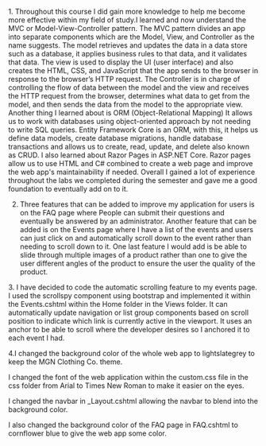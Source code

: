 <p>1. Throughout this course I did gain more knowledge to help me become more effective within my field of study.I learned and now understand the MVC or Model-View-Controller pattern. The MVC pattern divides an app into separate components which are the Model, View, and Controller as the name suggests. The model retrieves and updates the data in a data store such as a database, it applies business rules to that data, and it validates that data. The view is used to display the UI (user interface) and also creates the HTML, CSS, and JavaScript that the app sends to the browser in response to the browser’s HTTP request. The Controller is in charge of controlling the flow of data between the model and the view and receives the HTTP request from the browser, determines what data to get from the model, and then sends the data from the model to the appropriate view. Another thing I learned about is ORM (Object-Relational Mapping) It allows us to work with databases using object-oriented approach by not needing to write SQL queries. Entity Framework Core is an ORM, with this, it helps us define data models, create database migrations, handle database transactions and allows us to create, read, update, and delete also known as CRUD. I also learned about Razor Pages in ASP.NET Core. Razor pages allow us to use HTML and C# combined to create a web page and improve the web app's maintainability if needed. Overall I gained a lot of experience throughout the labs we completed during the semester and gave me a good foundation to eventually add on to it.</p>

2. Three features that can be added to improve my application for users is on the FAQ page where People can submit their questions and eventually be answered by an administrator. Another feature that can be added is on the Events page where I have a list of the events and users can just click on and automatically scroll down to the event rather than needing to scroll down to it. One last feature I would add is be able to slide through multiple images of a product rather than one to give the user different angles of the product to ensure the user the quality of the product.
<p>3. I have decided to code the automatic scrolling feature to my events page. I used the scrollspy component using bootstrap and implemented it within the Events.cshtml within the Home folder in the Views folder. It can automatically update navigation or list group components based on scroll position to indicate which link is currently active in the viewport. It uses an anchor to be able to scroll where the developer desires so I anchored it to each event I had.</p>

4.I changed the background color of the whole web app to lightslategrey to keep the MGN Clothing Co. theme.
<p>I changed the font of the web application within the custom.css file in the css folder from Arial to Times New Roman to make it easier on the eyes. </p>
I changed the navbar in _Layout.cshtml allowing the navbar to blend into the background color.
<p>I also changed the background color of the FAQ page in FAQ.cshtml to cornflower blue to give the web app some color.</p>

<nav //class="navbar navbar-expand-sm navbar-toggleable-sm navbar-dark bg-secondary border-bottom box-shadow mb-3">

<nav //class="navbar navbar-expand-sm navbar-toggleable-sm navbar-light bg-navbar>



